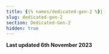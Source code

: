 ```yaml
---
title: {{% names/dedicated-gen-2 %}}
slug: dedicated-gen-2
section: Dedicated-Gen-2
hidden: true
---
```


**Last updated 6th November 2023**

